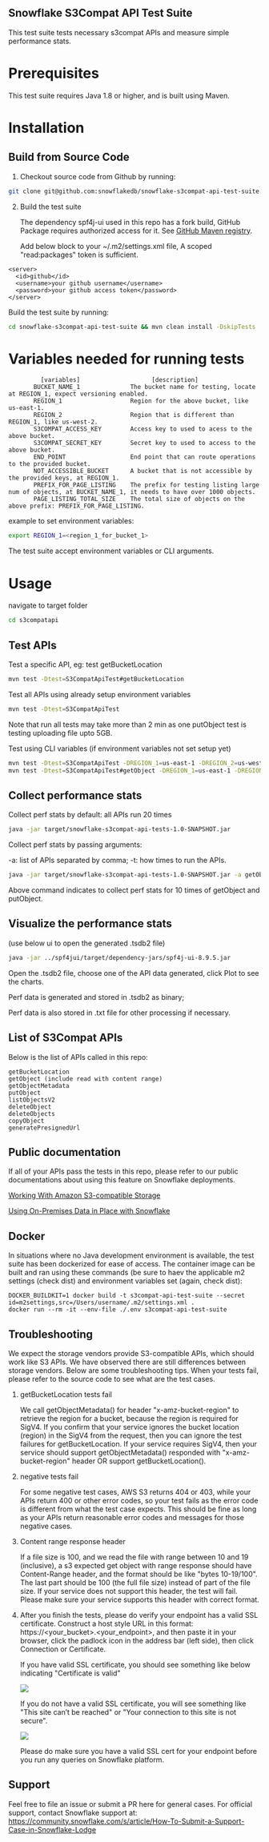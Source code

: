 ## **Snowflake S3Compat API Test Suite**

This test suite tests necessary s3compat APIs and measure simple performance stats.

Prerequisites
=============
This test suite requires Java 1.8 or higher, and is built using Maven.

Installation
============
Build from Source Code 
----------------------
1. Checkout source code from Github by running:
```bash
git clone git@github.com:snowflakedb/snowflake-s3compat-api-test-suite.git
```

2. Build the test suite

   The dependency spf4j-ui used in this repo has a fork build, GitHub Package requires authorized access for it. See [GitHub Maven registry](https://docs.github.com/en/packages/working-with-a-github-packages-registry/working-with-the-apache-maven-registry).

   Add below block to your ~/.m2/settings.xml file, A scoped "read:packages" token is sufficient.

```
<server>
  <id>github</id>
  <username>your github username</username>
  <password>your github access token</password>
</server>
```
   Build the test suite by running:
```bash
cd snowflake-s3compat-api-test-suite && mvn clean install -DskipTests
```

Variables needed for running tests
=================================
```
         [variables]                    [description]
       BUCKET_NAME_1              The bucket name for testing, locate at REGION_1, expect versioning enabled.
       REGION_1                   Region for the above bucket, like us-east-1.
       REGION_2                   Region that is different than REGION_1, like us-west-2.
       S3COMPAT_ACCESS_KEY        Access key to used to acess to the above bucket.
       S3COMPAT_SECRET_KEY        Secret key to used to access to the above bucket.
       END_POINT                  End point that can route operations to the provided bucket.
       NOT_ACCESSIBLE_BUCKET      A bucket that is not accessible by the provided keys, at REGION_1.
       PREFIX_FOR_PAGE_LISTING    The prefix for testing listing large num of objects, at BUCKET_NAME_1, it needs to have over 1000 objects. 
       PAGE_LISTING_TOTAL_SIZE    The total size of objects on the above prefix: PREFIX_FOR_PAGE_LISTING.
```
example to set environment variables:
```bash
export REGION_1=<region_1_for_bucket_1>

```

The test suite accept environment variables or CLI arguments.

Usage
=====
navigate to target folder
```bash
cd s3compatapi
``` 

Test APIs
-------------------
Test a specific API, eg: test getBucketLocation
```bash
mvn test -Dtest=S3CompatApiTest#getBucketLocation
```
Test all APIs using already setup environment variables
```bash
mvn test -Dtest=S3CompatApiTest
```
Note that run all tests may take more than 2 min as one putObject test is testing uploading file upto 5GB.

Test using CLI variables (if environment variables not set setup yet)
```bash
mvn test -Dtest=S3CompatApiTest -DREGION_1=us-east-1 -DREGION_2=us-west-2 -D...
mvn test -Dtest=S3CompatApiTest#getObject -DREGION_1=us-east-1 -DREGION_2=us-west-2 -D...
```

Collect performance stats
--------------------------
Collect perf stats by default: all APIs run 20 times
```bash
java -jar target/snowflake-s3compat-api-tests-1.0-SNAPSHOT.jar
```
Collect perf stats by passing arguments: 

-a: list of APIs separated by comma; -t: how times to run the APIs.
```bash
java -jar target/snowflake-s3compat-api-tests-1.0-SNAPSHOT.jar -a getObject,putObject -t 10
```
Above command indicates to collect perf stats for 10 times of getObject and putObject.

Visualize the performance stats
-------------------------------
(use below ui to open the generated .tsdb2 file)
```bash
java -jar ../spf4jui/target/dependency-jars/spf4j-ui-8.9.5.jar
```
Open the .tsdb2 file, choose one of the API data generated, click Plot to see the charts.

Perf data is generated and stored in .tsdb2 as binary;

Perf data is also stored in .txt file for other processing if necessary.

## List of S3Compat APIs
Below is the list of APIs called in this repo:
```
getBucketLocation
getObject (include read with content range)
getObjectMetadata
putObject
listObjectsV2
deleteObject
deleteObjects
copyObject
generatePresignedUrl
```

## Public documentation
If all of your APIs pass the tests in this repo, please refer to our public documentations about using this feature on Snowflake deployments.

[Working With Amazon S3-compatible Storage](https://docs.snowflake.com/en/user-guide/data-load-s3-compatible-storage)

[Using On-Premises Data in Place with Snowflake](https://www.snowflake.com/blog/external-tables-on-prem/)

## Docker
In situations where no Java development environment is available, the test suite has been dockerized for ease of access. The container image can be built and ran using these commands (be sure to 
haev the applicable m2 settings (check dist) and environment variables set (again, check dist):

```
DOCKER_BUILDKIT=1 docker build -t s3compat-api-test-suite --secret id=m2settings,src=/Users/username/.m2/settings.xml .
docker run --rm -it --env-file ./.env s3compat-api-test-suite
```


## Troubleshooting
We expect the storage vendors provide S3-compatible APIs, which should work like S3 APIs. We have observed there are still differences between storage vendors.
Below are some troubleshooting tips. When your tests fail, please refer to the source code to see what are the test cases.
1. getBucketLocation tests fail

   We call getObjectMetadata() for header "x-amz-bucket-region" to retrieve the region for a bucket, because the region is required for SigV4. If you confirm that your service ignores the bucket location (region) in the SigV4 from the request, then you can ignore the test failures for getBucketLocation. If your service requires SigV4, then your service should support getObjectMetadata() responded with "x-amz-bucket-region" header OR support getBucketLocation().
2. negative tests fail

   For some negative test cases, AWS S3 returns 404 or 403, while your APIs return 400 or other error codes, so your test fails as the error code is different from what the test case expects.
   This should be fine as long as your APIs return reasonable error codes and messages for those negative cases.

3. Content range response header

   If a file size is 100, and we read the file with range between 10 and 19 (inclusive), a s3 expected get object with range response should have Content-Range header, and the format should be like "bytes 10-19/100". The last part should be 100 (the full file size) instead of part of the file size. If your service does not support this header, the test will fail. Please make sure your service supports this header with correct format.
4. After you finish the tests, please do verify your endpoint has a valid SSL certificate. Construct a host style URL in this format: https://<your_bucket>.<your_endpoint>, and then paste it in your browser, click the padlock icon in the address bar (left side), then click Connection or Certificate. 

   If you have valid SSL certificate, you should see something like below indicating "Certificate is valid"

   ![](s3compatapi/src/main/resources/validSSL.png)

   If you do not have a valid SSL certificate, you will see something like "This site can’t be reached" or "Your connection to this site is not secure".
   
   ![](s3compatapi/src/main/resources/invalidSSL.png)

   Please do make sure you have a valid SSL cert for your endpoint before you run any queries on Snowflake platform.

## Support
Feel free to file an issue or submit a PR here for general cases. For official support, contact Snowflake support at: https://community.snowflake.com/s/article/How-To-Submit-a-Support-Case-in-Snowflake-Lodge


